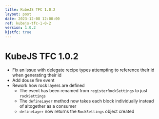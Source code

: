 ```yaml
---
title: KubeJS TFC 1.0.2
layout: post
date: 2023-12-08 12:00:00
ref: kubejs-tfc-1-0-2
version: 1.0.2
kjstfc: true
---
```


# KubeJS TFC 1.0.2

- Fix an issue with delegate recipe types attempting to reference their id when generating their id
- Add douse fire event
- Rework how rock layers are defined
    - The event has been renamed from `registerRockSettings` to just `rockSettings`
    - The `defineLayer` method now takes each block individually instead of altogether as a consumer
    - `defineLayer` now returns the `RockSettings` object created
